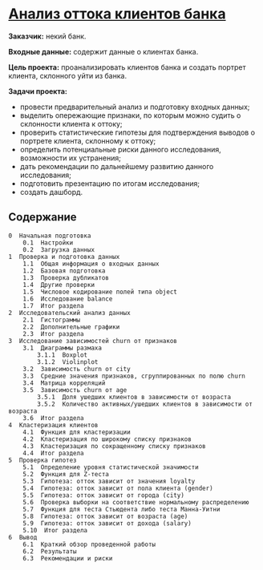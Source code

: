 # [Анализ оттока клиентов банка](https://github.com/Nanobelka/Yandex_Praktikum/blob/main/bank_churn/bank_churn.ipynb)

**Заказчик:** некий банк.

**Входные данные:** содержит данные о клиентах банка.

**Цель проекта:** проанализировать клиентов банка и создать портрет клиента, склонного уйти из банка.

**Задачи проекта:**

- провести предварительный анализ и подготовку входных данных;
- выделить опережающие признаки, по которым можно судить о склонности клиента к оттоку;
- проверить статистические гипотезы для подтверждения выводов о портрете клиента, склонному к оттоку;
- определить потенциальные риски данного исследования, возможности их устранения;  
- дать рекомендации по дальнейшему развитию данного исследования;
- подготовить презентацию по итогам исследования;
- создать дашборд.

## Содержание

    0  Начальная подготовка
        0.1  Настройки
        0.2  Загрузка данных
    1  Проверка и подготовка данных
        1.1  Общая информация о входных данных
        1.2  Базовая подготовка
        1.3  Проверка дубликатов
        1.4  Другие проверки
        1.5  Числовое кодирование полей типа object
        1.6  Исследование balance
        1.7  Итог раздела
    2  Исследовательский анализ данных
        2.1  Гистограммы
        2.2  Дополнительные графики
        2.3  Итог раздела
    3  Исследование зависимостей churn от признаков
        3.1  Диаграммы размаха
            3.1.1  Boxplot
            3.1.2  Violinplot
        3.2  Зависимость churn от city
        3.3  Cредние значения признаков, сгруппированных по полю churn
        3.4  Матрица корреляций
        3.5  Зависимость churn от age
            3.5.1  Доля ушедших клиентов в зависимости от возраста
            3.5.2  Количество активных/ушедших клиентов в зависимости от возраста
        3.6  Итог раздела
    4  Кластеризация клиентов
        4.1  Функция для кластеризации
        4.2  Кластеризация по широкому списку признаков
        4.3  Кластеризация по сокращенному списку признаков
        4.4  Итог раздела
    5  Проверка гипотез
        5.1  Определение уровня статистической значимости
        5.2  Функция для Z-теста
        5.3  Гипотеза: отток зависит от значения loyalty
        5.4  Гипотеза: отток зависит от пола клиента (gender)
        5.5  Гипотеза: отток зависит от города (city)
        5.6  Проверка выборки на соответствие нормальному распределению
        5.7  Функция для теста Стьюдента либо теста Манна-Уитни
        5.8  Гипотеза: отток зависит от возраста (age)
        5.9  Гипотеза: отток зависит от дохода (salary)
        5.10  Итог раздела
    6  Вывод
        6.1  Краткий обзор проведенной работы
        6.2  Результаты
        6.3  Рекомендации и риски
